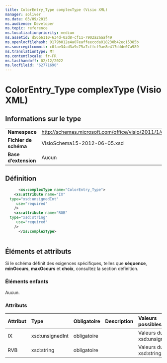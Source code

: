 ```yaml
---
title: ColorEntry_Type complexType (Visio XML)
manager: soliver
ms.date: 03/09/2015
ms.audience: Developer
ms.topic: reference
ms.localizationpriority: medium
ms.assetid: d56b6110-634d-02d8-cf11-7902a2aaaf49
ms.openlocfilehash: 9179b012e4a07eaffeeccda018230b42ec15385b
ms.sourcegitcommit: c0fae34cd3a9c75a7cffcf9ae8e417ddde07a989
ms.translationtype: MT
ms.contentlocale: fr-FR
ms.lasthandoff: 02/12/2022
ms.locfileid: "62771690"
---
```

# <a name="colorentry_type-complextype-visio-xml"></a>ColorEntry_Type complexType (Visio XML)

## <a name="type-information"></a>Informations sur le type

|||
|:-----|:-----|
|**Namespace** <br/> |http://schemas.microsoft.com/office/visio/2011/1/core  <br/> |
|**Fichier de schéma** <br/> |VisioSchema15-2012-06-05.xsd  <br/> |
|**Base d’extension** <br/> |Aucun  <br/> |
   
## <a name="definition"></a>Définition

```XML
      <xs:complexType name="ColorEntry_Type">
    <xs:attribute name="IX"
  type="xsd:unsignedInt"
     use="required"
    />
    <xs:attribute name="RGB"
  type="xsd:string"
     use="required"
    />
      </xs:complexType>
      
```

## <a name="elements-and-attributes"></a>Éléments et attributs

Si le schéma définit des exigences spécifiques, telles que **séquence**, **minOccurs**, **maxOccurs** et **choix**, consultez la section définition. 
  
### <a name="child-elements"></a>Éléments enfants

Aucun.
  
### <a name="attributes"></a>Attributs

|**Attribut**|**Type**|**Obligatoire**|**Description**|**Valeurs possibles**|
|:-----|:-----|:-----|:-----|:-----|
|IX  <br/> |xsd:unsignedInt  <br/> |obligatoire  <br/> ||Valeurs du type xsd:unsignedInt. |
|RVB  <br/> |xsd:string  <br/> |obligatoire  <br/> ||Valeurs du type xsd:string. |
   

